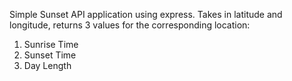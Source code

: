 Simple Sunset API application using express. Takes in latitude and longitude, returns 3 values for the corresponding location:

1. Sunrise Time
2. Sunset Time
3. Day Length
